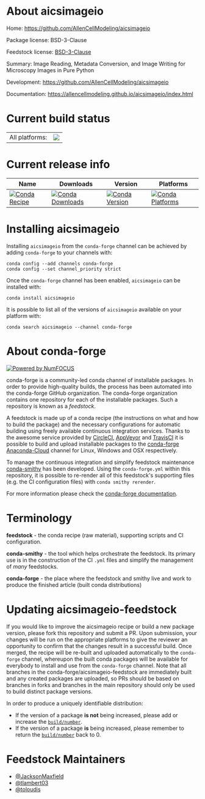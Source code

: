 About aicsimageio
=================

Home: https://github.com/AllenCellModeling/aicsimageio

Package license: BSD-3-Clause

Feedstock license: [BSD-3-Clause](https://github.com/conda-forge/aicsimageio-feedstock/blob/master/LICENSE.txt)

Summary: Image Reading, Metadata Conversion, and Image Writing for Microscopy Images in Pure Python

Development: https://github.com/AllenCellModeling/aicsimageio

Documentation: https://allencellmodeling.github.io/aicsimageio/index.html

Current build status
====================


<table><tr><td>All platforms:</td>
    <td>
      <a href="https://dev.azure.com/conda-forge/feedstock-builds/_build/latest?definitionId=13944&branchName=master">
        <img src="https://dev.azure.com/conda-forge/feedstock-builds/_apis/build/status/aicsimageio-feedstock?branchName=master">
      </a>
    </td>
  </tr>
</table>

Current release info
====================

| Name | Downloads | Version | Platforms |
| --- | --- | --- | --- |
| [![Conda Recipe](https://img.shields.io/badge/recipe-aicsimageio-green.svg)](https://anaconda.org/conda-forge/aicsimageio) | [![Conda Downloads](https://img.shields.io/conda/dn/conda-forge/aicsimageio.svg)](https://anaconda.org/conda-forge/aicsimageio) | [![Conda Version](https://img.shields.io/conda/vn/conda-forge/aicsimageio.svg)](https://anaconda.org/conda-forge/aicsimageio) | [![Conda Platforms](https://img.shields.io/conda/pn/conda-forge/aicsimageio.svg)](https://anaconda.org/conda-forge/aicsimageio) |

Installing aicsimageio
======================

Installing `aicsimageio` from the `conda-forge` channel can be achieved by adding `conda-forge` to your channels with:

```
conda config --add channels conda-forge
conda config --set channel_priority strict
```

Once the `conda-forge` channel has been enabled, `aicsimageio` can be installed with:

```
conda install aicsimageio
```

It is possible to list all of the versions of `aicsimageio` available on your platform with:

```
conda search aicsimageio --channel conda-forge
```


About conda-forge
=================

[![Powered by NumFOCUS](https://img.shields.io/badge/powered%20by-NumFOCUS-orange.svg?style=flat&colorA=E1523D&colorB=007D8A)](http://numfocus.org)

conda-forge is a community-led conda channel of installable packages.
In order to provide high-quality builds, the process has been automated into the
conda-forge GitHub organization. The conda-forge organization contains one repository
for each of the installable packages. Such a repository is known as a *feedstock*.

A feedstock is made up of a conda recipe (the instructions on what and how to build
the package) and the necessary configurations for automatic building using freely
available continuous integration services. Thanks to the awesome service provided by
[CircleCI](https://circleci.com/), [AppVeyor](https://www.appveyor.com/)
and [TravisCI](https://travis-ci.com/) it is possible to build and upload installable
packages to the [conda-forge](https://anaconda.org/conda-forge)
[Anaconda-Cloud](https://anaconda.org/) channel for Linux, Windows and OSX respectively.

To manage the continuous integration and simplify feedstock maintenance
[conda-smithy](https://github.com/conda-forge/conda-smithy) has been developed.
Using the ``conda-forge.yml`` within this repository, it is possible to re-render all of
this feedstock's supporting files (e.g. the CI configuration files) with ``conda smithy rerender``.

For more information please check the [conda-forge documentation](https://conda-forge.org/docs/).

Terminology
===========

**feedstock** - the conda recipe (raw material), supporting scripts and CI configuration.

**conda-smithy** - the tool which helps orchestrate the feedstock.
                   Its primary use is in the construction of the CI ``.yml`` files
                   and simplify the management of *many* feedstocks.

**conda-forge** - the place where the feedstock and smithy live and work to
                  produce the finished article (built conda distributions)


Updating aicsimageio-feedstock
==============================

If you would like to improve the aicsimageio recipe or build a new
package version, please fork this repository and submit a PR. Upon submission,
your changes will be run on the appropriate platforms to give the reviewer an
opportunity to confirm that the changes result in a successful build. Once
merged, the recipe will be re-built and uploaded automatically to the
`conda-forge` channel, whereupon the built conda packages will be available for
everybody to install and use from the `conda-forge` channel.
Note that all branches in the conda-forge/aicsimageio-feedstock are
immediately built and any created packages are uploaded, so PRs should be based
on branches in forks and branches in the main repository should only be used to
build distinct package versions.

In order to produce a uniquely identifiable distribution:
 * If the version of a package **is not** being increased, please add or increase
   the [``build/number``](https://docs.conda.io/projects/conda-build/en/latest/resources/define-metadata.html#build-number-and-string).
 * If the version of a package **is** being increased, please remember to return
   the [``build/number``](https://docs.conda.io/projects/conda-build/en/latest/resources/define-metadata.html#build-number-and-string)
   back to 0.

Feedstock Maintainers
=====================

* [@JacksonMaxfield](https://github.com/JacksonMaxfield/)
* [@tlambert03](https://github.com/tlambert03/)
* [@toloudis](https://github.com/toloudis/)


